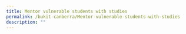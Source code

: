 ```yaml
---
title: Mentor vulnerable students with studies
permalink: /bukit-canberra/Mentor-vulnerable-students-with-studies
description: ""
---
```

